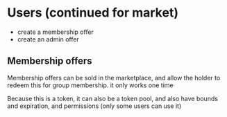 # Users (continued for market)

* create a membership offer 
* create an admin offer

## Membership offers

Membership offers can be sold in the marketplace, and allow the holder to redeem this for group membership. it only works one time

Because this is a token, it can also be a token pool, and also have bounds and expiration, and permissions (only some users can use it)
